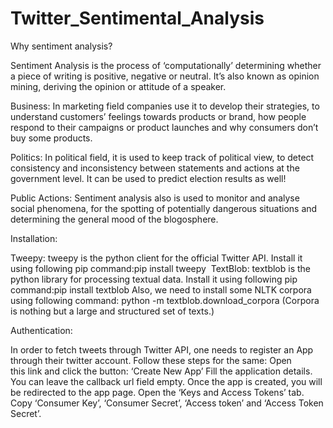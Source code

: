 # Twitter_Sentimental_Analysis

Why sentiment analysis?

Sentiment Analysis is the process of ‘computationally’ determining whether a piece of writing is positive, negative or neutral. It’s also known as opinion mining, deriving the opinion or attitude of a speaker.

Business: In marketing field companies use it to develop their strategies, to understand customers’ feelings towards products or brand, how people respond to their campaigns or product launches and why consumers don’t buy some products.

Politics: In political field, it is used to keep track of political view, to detect consistency and inconsistency between statements and actions at the government level. It can be used to predict election results as well!

Public Actions: Sentiment analysis also is used to monitor and analyse social phenomena, for the spotting of potentially dangerous situations and determining the general mood of the blogosphere.

Installation:

Tweepy: tweepy is the python client for the official Twitter API. Install it using following pip command:pip install tweepy 
TextBlob: textblob is the python library for processing textual data. Install it using following pip command:pip install textblob Also, we need to install some NLTK corpora using following command: python -m textblob.download_corpora (Corpora is nothing but a large and structured set of texts.) 

Authentication:

In order to fetch tweets through Twitter API, one needs to register an App through their twitter account. Follow these steps for the same:
Open this link and click the button: ‘Create New App’
Fill the application details. You can leave the callback url field empty.
Once the app is created, you will be redirected to the app page.
Open the ‘Keys and Access Tokens’ tab.
Copy ‘Consumer Key’, ‘Consumer Secret’, ‘Access token’ and ‘Access Token Secret’.
